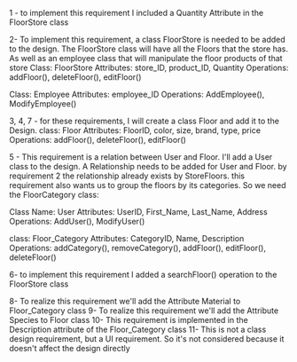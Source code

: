 1 - to implement this requirement I included a Quantity Attribute in the FloorStore class

2-  To implement this requirement, a class FloorStore is needed to be added to the design. The FloorStore class will have all the Floors that the store has. As well as an employee class that will manipulate the floor products of that store
Class: FloorStore 
Attributes: store_ID, product_ID, Quantity
Operations: addFloor(), deleteFloor(), editFloor()

Class: Employee
Attributes: employee_ID
Operations: AddEmployee(), ModifyEmployee() 

3, 4, 7 -  for these requirements, I will create a class Floor and add it to the Design.
class: Floor
Attributes: FloorID, color, size, brand, type, price
Operations: addFloor(), deleteFloor(), editFloor()

5 -  This requirement is a relation between User and Floor. I'll add a User class to the design. A Relationship needs to be added for User and Floor. by requirement 2 the relationship already exists by StoreFloors. this requirement also wants us to group the floors by its categories. So we need the FloorCategory class:

Class Name: User
Attributes: UserID, First_Name, Last_Name, Address
Operations: AddUser(), ModifyUser()

class: Floor_Category
Attributes: CategoryID, Name, Description 
Operations: addCategory(), removeCategory(), addFloor(), editFloor(), deleteFloor()

6- to implement this requirement I added a searchFloor() operation to the FloorStore class 

8- To realize this requirement we'll add the Attribute Material to Floor_Category class
9- To realize this requirement we'll add the Attribute Species to Floor class
10- This requirement is implemented in the Description attribute of the Floor_Category class
11-  This is not a class design requirement, but a UI requirement. So it's not considered because it doesn't affect the design directly
